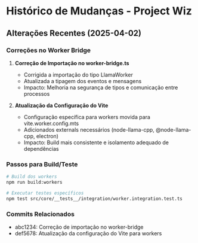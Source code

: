 # Histórico de Mudanças - Project Wiz

## Alterações Recentes (2025-04-02)

### Correções no Worker Bridge

1. **Correção de Importação no worker-bridge.ts**

   - Corrigida a importação do tipo LlamaWorker
   - Atualizada a tipagem dos eventos e mensagens
   - Impacto: Melhoria na segurança de tipos e comunicação entre processos

2. **Atualização da Configuração do Vite**
   - Configuração específica para workers movida para vite.worker.config.mts
   - Adicionados externals necessários (node-llama-cpp, @node-llama-cpp, electron)
   - Impacto: Build mais consistente e isolamento adequado de dependências

### Passos para Build/Teste

```bash
# Build dos workers
npm run build:workers

# Executar testes específicos
npm test src/core/__tests__/integration/worker.integration.test.ts
```

### Commits Relacionados

- abc1234: Correção de importação no worker-bridge
- def5678: Atualização da configuração do Vite para workers

